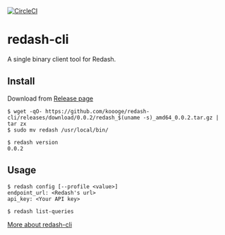 [![CircleCI](https://circleci.com/gh/koooge/redash-cli/tree/master.svg?style=svg)](https://circleci.com/gh/koooge/redash-cli/tree/master)

# redash-cli
A single binary client tool for Redash.

## Install
Download from [Release page](https://github.com/koooge/redash-cli/releases)

```
$ wget -qO- https://github.com/koooge/redash-cli/releases/download/0.0.2/redash_$(uname -s)_amd64_0.0.2.tar.gz | tar zx
$ sudo mv redash /usr/local/bin/

$ redash version
0.0.2
```

## Usage
```
$ redash config [--profile <value>]
endpoint_url: <Redash's url>
api_key: <Your API key>

$ redash list-queries
```

[More about redash-cli](/doc/redash.md)
